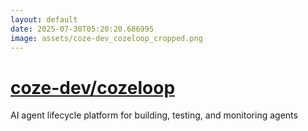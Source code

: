 ```yaml
---
layout: default
date: 2025-07-30T05:20:20.686995
image: assets/coze-dev_cozeloop_cropped.png
---
```


# [coze-dev/cozeloop](https://github.com/coze-dev/cozeloop)

AI agent lifecycle platform for building, testing, and monitoring agents
